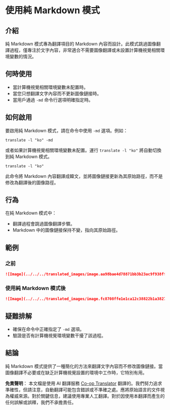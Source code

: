 <!--
CO_OP_TRANSLATOR_METADATA:
{
  "original_hash": "9b1b247a8d0f1736459e0e9ede0d9c92",
  "translation_date": "2025-06-14T12:49:17+00:00",
  "source_file": "getting_started/markdown-only-mode.md",
  "language_code": "mo"
}
-->
# 使用純 Markdown 模式

## 介紹
純 Markdown 模式專為翻譯項目的 Markdown 內容而設計。此模式跳過圖像翻譯過程，僅專注於文字內容，非常適合不需要圖像翻譯或未設置計算機視覺相關環境變數的情況。

## 何時使用
- 當計算機視覺相關環境變數未配置時。
- 當您只想翻譯文字內容而不更新圖像鏈接時。
- 當用戶通過 `-md` 命令行選項明確指定時。

## 如何啟用
要啟用純 Markdown 模式，請在命令中使用 `-md` 選項。例如：
```
translate -l "ko" -md
```

或者如果計算機視覺相關環境變數未配置。運行 `translate -l "ko"` 將自動切換到純 Markdown 模式。

```
translate -l "ko"
```

此命令將 Markdown 內容翻譯成韓文，並將圖像鏈接更新為其原始路徑，而不是修改為翻譯後的圖像路徑。

## 行為
在純 Markdown 模式中：
- 翻譯過程會跳過圖像翻譯步驟。
- Markdown 中的圖像鏈接保持不變，指向其原始路徑。

## 範例
### 之前
```markdown
![Image](../../../translated_images/image.aa98bae4d78871bb3b23ac9f938ff86539da4cd6fb4c52dafedc4665135c3d61.mo.png)
```
### 使用純 Markdown 模式後
```markdown
![Image](../../../translated_images/image.fc8708ffe1e1ca12c38822b1a382726da4b232025d1daa8a50ab75c8635d0c4a.mo.png)
```

## 疑難排解
- 確保在命令中正確指定了 `-md` 選項。
- 驗證是否有計算機視覺環境變數干擾了該過程。

## 結論
純 Markdown 模式提供了一種簡化的方法來翻譯文字內容而不修改圖像鏈接。當圖像翻譯不必要或在缺乏計算機視覺設置的環境中工作時，它特別有用。

**免責聲明**：
本文檔是使用 AI 翻譯服務 [Co-op Translator](https://github.com/Azure/co-op-translator) 翻譯的。我們努力追求準確性，但請注意，自動翻譯可能包含錯誤或不準確之處。應將原始語言的文件視為權威來源。對於關鍵信息，建議使用專業人工翻譯。對於因使用本翻譯而產生的任何誤解或誤釋，我們不承擔責任。